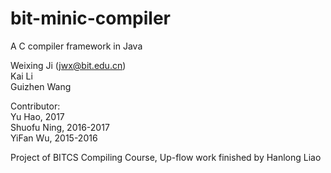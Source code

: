 # bit-minic-compiler
A C compiler framework in Java

Weixing Ji (jwx@bit.edu.cn) <br> 
Kai Li<br> 
Guizhen Wang<br> 

Contributor:<br> 
Yu Hao, 2017<br>
Shuofu Ning, 2016-2017<br>
YiFan Wu, 2015-2016

Project of BITCS Compiling Course, Up-flow work finished by Hanlong Liao
